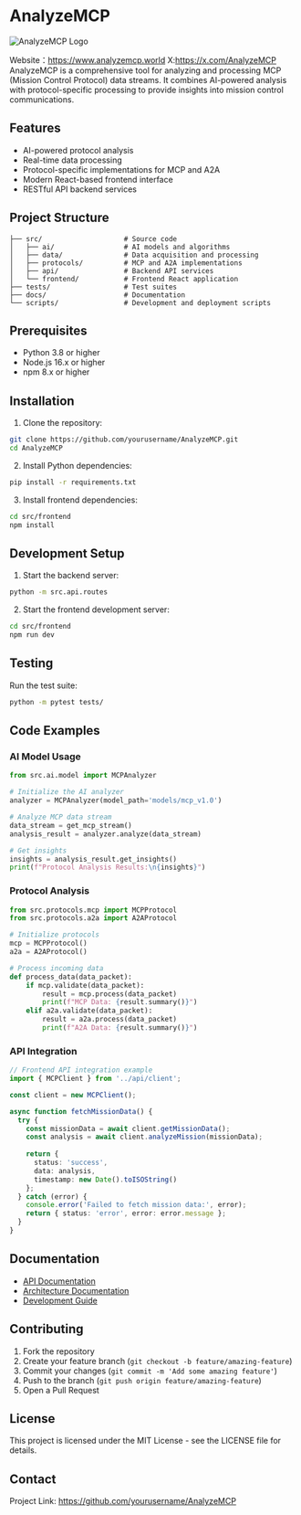 # AnalyzeMCP
![AnalyzeMCP Logo](Logo.png)

 Website：https://www.analyzemcp.world
 X:https://x.com/AnalyzeMCP
AnalyzeMCP is a comprehensive tool for analyzing and processing MCP (Mission Control Protocol) data streams. It combines AI-powered analysis with protocol-specific processing to provide insights into mission control communications.

## Features

- AI-powered protocol analysis
- Real-time data processing
- Protocol-specific implementations for MCP and A2A
- Modern React-based frontend interface
- RESTful API backend services

## Project Structure

```
├── src/                    # Source code
│   ├── ai/                 # AI models and algorithms
│   ├── data/               # Data acquisition and processing
│   ├── protocols/          # MCP and A2A implementations
│   ├── api/                # Backend API services
│   └── frontend/           # Frontend React application
├── tests/                  # Test suites
├── docs/                   # Documentation
└── scripts/                # Development and deployment scripts
```

## Prerequisites

- Python 3.8 or higher
- Node.js 16.x or higher
- npm 8.x or higher

## Installation

1. Clone the repository:
```bash
git clone https://github.com/yourusername/AnalyzeMCP.git
cd AnalyzeMCP
```

2. Install Python dependencies:
```bash
pip install -r requirements.txt
```

3. Install frontend dependencies:
```bash
cd src/frontend
npm install
```

## Development Setup

1. Start the backend server:
```bash
python -m src.api.routes
```

2. Start the frontend development server:
```bash
cd src/frontend
npm run dev
```

## Testing

Run the test suite:
```bash
python -m pytest tests/
```

## Code Examples

### AI Model Usage
```python
from src.ai.model import MCPAnalyzer

# Initialize the AI analyzer
analyzer = MCPAnalyzer(model_path='models/mcp_v1.0')

# Analyze MCP data stream
data_stream = get_mcp_stream()
analysis_result = analyzer.analyze(data_stream)

# Get insights
insights = analysis_result.get_insights()
print(f"Protocol Analysis Results:\n{insights}")
```

### Protocol Analysis
```python
from src.protocols.mcp import MCPProtocol
from src.protocols.a2a import A2AProtocol

# Initialize protocols
mcp = MCPProtocol()
a2a = A2AProtocol()

# Process incoming data
def process_data(data_packet):
    if mcp.validate(data_packet):
        result = mcp.process(data_packet)
        print(f"MCP Data: {result.summary()}")
    elif a2a.validate(data_packet):
        result = a2a.process(data_packet)
        print(f"A2A Data: {result.summary()}")
```

### API Integration
```typescript
// Frontend API integration example
import { MCPClient } from '../api/client';

const client = new MCPClient();

async function fetchMissionData() {
  try {
    const missionData = await client.getMissionData();
    const analysis = await client.analyzeMission(missionData);
    
    return {
      status: 'success',
      data: analysis,
      timestamp: new Date().toISOString()
    };
  } catch (error) {
    console.error('Failed to fetch mission data:', error);
    return { status: 'error', error: error.message };
  }
}
```

## Documentation

- [API Documentation](docs/api.md)
- [Architecture Documentation](docs/architecture.md)
- [Development Guide](docs/development.md)

## Contributing

1. Fork the repository
2. Create your feature branch (`git checkout -b feature/amazing-feature`)
3. Commit your changes (`git commit -m 'Add some amazing feature'`)
4. Push to the branch (`git push origin feature/amazing-feature`)
5. Open a Pull Request

## License

This project is licensed under the MIT License - see the LICENSE file for details.

## Contact

Project Link: https://github.com/yourusername/AnalyzeMCP